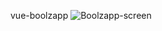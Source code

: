 vue-boolzapp
![Boolzapp-screen](https://user-images.githubusercontent.com/70896239/110483647-3849df00-80ea-11eb-9bdf-5708378ac550.png)

